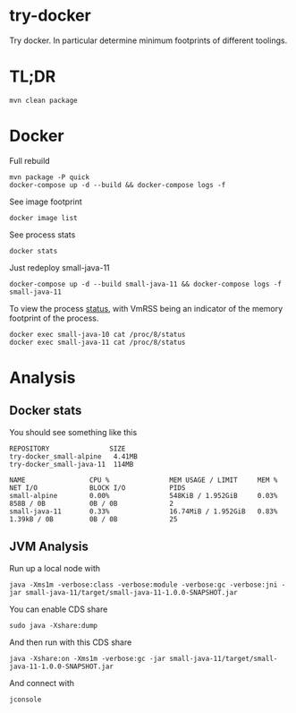 # try-docker

Try docker.  In particular determine minimum footprints of different toolings.

# TL;DR

    mvn clean package

# Docker

Full rebuild

    mvn package -P quick
    docker-compose up -d --build && docker-compose logs -f    
    
See image footprint

    docker image list

See process stats

    docker stats

Just redeploy small-java-11

    docker-compose up -d --build small-java-11 && docker-compose logs -f small-java-11

To view the process [status](http://man7.org/linux/man-pages/man5/proc.5.html), with
VmRSS being an indicator of the memory footprint of the process.

    docker exec small-java-10 cat /proc/8/status
    docker exec small-java-11 cat /proc/8/status

# Analysis

## Docker stats

You should see something like this

```
REPOSITORY               SIZE
try-docker_small-alpine   4.41MB
try-docker_small-java-11  114MB

NAME                CPU %               MEM USAGE / LIMIT     MEM %               NET I/O             BLOCK I/O           PIDS
small-alpine        0.00%               548KiB / 1.952GiB     0.03%               858B / 0B           0B / 0B             2
small-java-11       0.33%               16.74MiB / 1.952GiB   0.83%               1.39kB / 0B         0B / 0B             25
```

## JVM Analysis


Run up a local node with

    java -Xms1m -verbose:class -verbose:module -verbose:gc -verbose:jni -jar small-java-11/target/small-java-11-1.0.0-SNAPSHOT.jar

You can enable CDS share 

    sudo java -Xshare:dump
    
And then run with this CDS share
    
    java -Xshare:on -Xms1m -verbose:gc -jar small-java-11/target/small-java-11-1.0.0-SNAPSHOT.jar

And connect with

    jconsole



